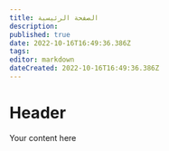 ```yaml
---
title: الصفحة الرئيسية
description: 
published: true
date: 2022-10-16T16:49:36.386Z
tags: 
editor: markdown
dateCreated: 2022-10-16T16:49:36.386Z
---
```


# Header
Your content here